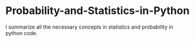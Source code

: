 # Probability-and-Statistics-in-Python
I summarize all the necessary concepts in statistics and probability in python code.

